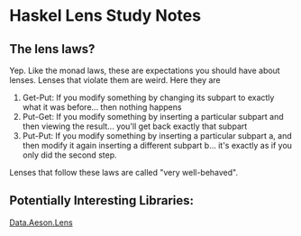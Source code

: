 # Haskel Lens Study Notes

## The lens laws?

Yep. Like the monad laws, these are expectations you should have about lenses. Lenses that violate them are weird. Here they are

1. Get-Put: If you modify something by changing its subpart to exactly what it was before... then nothing happens
1. Put-Get: If you modify something by inserting a particular subpart and then viewing the result... you'll get back exactly that subpart
1. Put-Put: If you modify something by inserting a particular subpart a, and then modify it again inserting a different subpart b... it's exactly as if you only did the second step.

Lenses that follow these laws are called "very well-behaved".

## Potentially Interesting Libraries:

[Data.Aeson.Lens](http://hackage.haskell.org/package/lens-aeson-1.1/docs/Data-Aeson-Lens.html)
